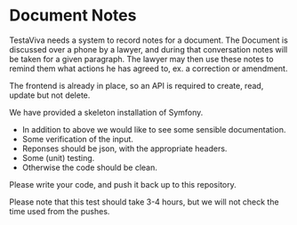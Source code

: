 # Document Notes

TestaViva needs a system to record notes for a document. The Document is discussed over a phone by a lawyer, and during that conversation notes will be taken for a given paragraph. The lawyer may then use these notes to remind them what actions he has agreed to, ex. a correction or amendment.

The frontend is already in place, so an API is required to create, read, update but not delete.

We have provided a skeleton installation of Symfony.

* In addition to above we would like to see some sensible documentation.
* Some verification of the input.
* Reponses should be json, with the appropriate headers.
* Some (unit) testing.
* Otherwise the code should be clean.

Please write your code, and push it back up to this repository.

Please note that this test should take 3-4 hours, but we will not check the time used from the pushes.
